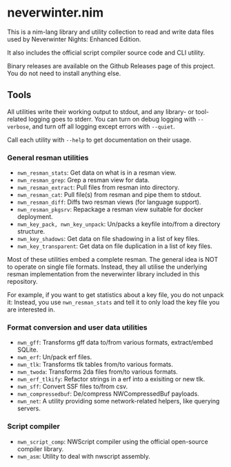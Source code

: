 # neverwinter.nim

This is a nim-lang library and utility collection to read and write data files used
by Neverwinter Nights: Enhanced Edition.

It also includes the official script compiler source code and CLI utility.

Binary releases are available on the Github Releases page of this project. You do
not need to install anything else.

## Tools

All utilities write their working output to stdout, and any library- or tool-
related logging goes to stderr.  You can turn on debug logging with `--verbose`,
and turn off all logging except errors with `--quiet`.

Call each utility with `--help` to get documentation on their usage.

### General resman utilities

* `nwn_resman_stats`: Get data on what is in a resman view.
* `nwn_resman_grep`: Grep a resman view for data.
* `nwn_resman_extract`: Pull files from resman into directory.
* `nwn_resman_cat`: Pull file(s) from resman and pipe them to stdout.
* `nwn_resman_diff`: Diffs two resman views (for language support).
* `nwn_resman_pkgsrv`: Repackage a resman view suitable for docker deployment.
* `nwn_key_pack, nwn_key_unpack`: Un/packs a keyfile into/from a directory structure.
* `nwn_key_shadows`: Get data on file shadowing in a list of key files.
* `nwn_key_transparent`: Get data on file duplication in a list of key files.

Most of these utilities embed a complete resman.  The general idea is NOT to
operate on single file formats.  Instead, they all utilise the underlying resman
implementation from the neverwinter library included in this repository.

For example, if you want to get statistics about a key file, you do not unpack it:
Instead, you use `nwn_resman_stats` and tell it to only load the key file you are
interested in.

### Format conversion and user data utilities

* `nwn_gff`: Transforms gff data to/from various formats, extract/embed SQLite.
* `nwn_erf`: Un/pack erf files.
* `nwn_tlk`: Transforms tlk tables from/to various formats.
* `nwn_twoda`: Transforms 2da files from/to various formats.
* `nwn_erf_tlkify`: Refactor strings in a erf into a exisiting or new tlk.
* `nwn_sff`: Convert SSF files to/from csv.
* `nwn_compressedbuf`: De/compress NWCompressedBuf payloads.
* `nwn_net`: A utility providing some network-related helpers, like querying servers.

### Script compiler

* `nwn_script_comp`: NWScript compiler using the official open-source compiler library.
* `nwn_asm`: Utility to deal with nwscript assembly.
